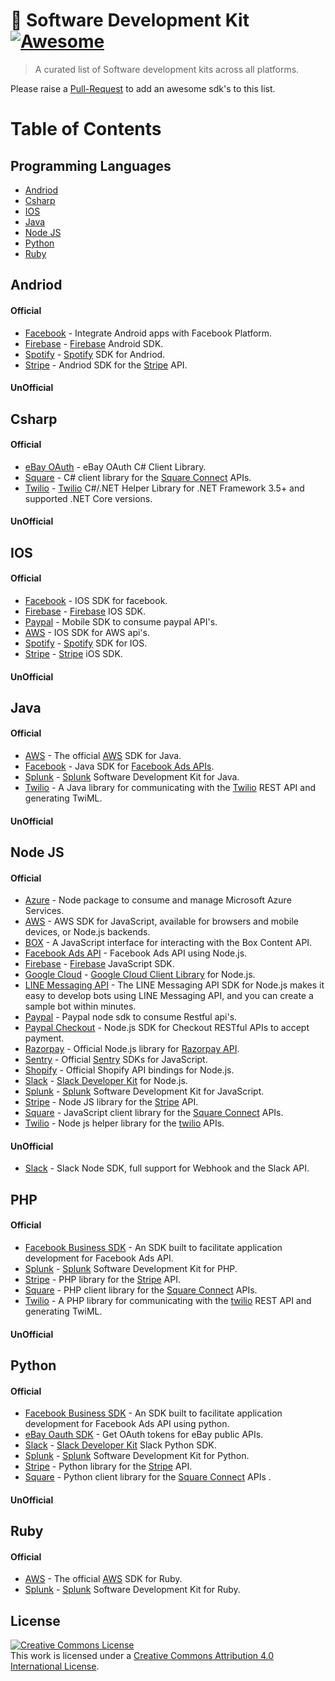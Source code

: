 # 🧰 Software Development Kit [![Awesome](https://cdn.rawgit.com/sindresorhus/awesome/d7305f38d29fed78fa85652e3a63e154dd8e8829/media/badge.svg)](https://github.com/sindresorhus/awesome)

> A curated list of Software development kits across all platforms.

Please raise a [Pull-Request]() to add an awesome sdk's to this list.

# Table of Contents
## Programming Languages
- [Andriod](#andriod)
- [Csharp](#csharp)
- [IOS](#ios)
- [Java](#java)
- [Node JS](#node-js)
- [Python](#python)
- [Ruby](#ruby)


## Andriod
#### Official
- [Facebook](https://github.com/facebook/facebook-android-sdk) - Integrate Android 
apps with Facebook Platform.
- [Firebase](https://github.com/firebase/firebase-android-sdk) - [Firebase](http://firebase.google.com) Android SDK.
- [Spotify](https://github.com/spotify/android-sdk) - [Spotify](https://developer.spotify.com/documentation/android/) SDK for Andriod.
- [Stripe](https://github.com/stripe/stripe-android) - Andriod SDK for the [Stripe](https://stripe.com) API.


#### UnOfficial


## Csharp
#### Official
- [eBay OAuth](https://github.com/eBay/ebay-oauth-csharp-client) - eBay OAuth C# Client Library.
- [Square](https://github.com/square/connect-csharp-sdk) - C# client library for the [Square Connect](https://docs.connect.squareup.com/) APIs.
- [Twilio](https://github.com/twilio/twilio-csharp) - [Twilio](https://www.twilio.com/docs/libraries/csharp-dotnet) C#/.NET Helper Library for .NET Framework 3.5+ and supported .NET Core versions.


#### UnOfficial


## IOS
#### Official
- [Facebook](https://github.com/facebook/facebook-ios-sdk) - IOS SDK for facebook.
- [Firebase](https://github.com/firebase/firebase-ios-sdk) - [Firebase](http://firebase.google.com) IOS SDK.
- [Paypal](https://github.com/paypal/PayPal-iOS-SDK) - Mobile SDK to consume paypal API's.
- [AWS](https://github.com/aws-amplify/aws-sdk-ios) - IOS SDK for AWS api's.
- [Spotify](https://github.com/spotify/ios-sdk) - [Spotify](https://developer.spotify.com/documentation/ios/) SDK for IOS.
- [Stripe](https://github.com/stripe/stripe-ios) - [Stripe](https://stripe.com) iOS SDK.

#### UnOfficial

## Java
#### Official
- [AWS](https://github.com/aws/aws-sdk-java) - The official [AWS](https://aws.amazon.com/sdkforjava) SDK for Java.
- [Facebook](https://github.com/facebook/facebook-java-business-sdk) - Java SDK for [Facebook Ads APIs](https://developers.facebook.com/docs/business-sdk/getting-started).
- [Splunk](https://github.com/splunk/splunk-sdk-java) - [Splunk](http://dev.splunk.com) Software Development Kit for Java.
- [Twilio](https://github.com/twilio/twilio-java) - A Java library for communicating with the [Twilio](https://www.twilio.com/docs/libraries/java) REST API and generating TwiML.

#### UnOfficial

## Node JS
#### Official
- [Azure](https://azure.github.io/azure-sdk-for-node/) - Node package to consume and manage Microsoft Azure Services.
- [AWS](https://github.com/aws/aws-sdk-js) - AWS SDK for JavaScript, available for browsers and mobile devices, or Node.js backends.
- [BOX](https://github.com/box/box-node-sdk#readme) - A JavaScript interface for interacting with the Box Content API.
- [Facebook Ads API](https://github.com/facebook/facebook-nodejs-business-sdk) - Facebook Ads API using Node.js.
- [Firebase](https://github.com/firebase/firebase-js-sdk) - [Firebase](http://firebase.google.com) JavaScript SDK.
- [Google Cloud](https://github.com/googleapis/google-cloud-node) - [Google Cloud Client Library](https://cloud.google.com/nodejs) for Node.js. 
- [LINE Messaging API](https://github.com/line/line-bot-sdk-nodejs) - The LINE Messaging API SDK for Node.js makes it easy to develop bots using LINE Messaging API, and you can create a sample bot within minutes.
- [Paypal](https://github.com/paypal/PayPal-node-SDK) - Paypal node sdk to consume Restful api's.
- [Paypal Checkout](https://github.com/paypal/Checkout-NodeJS-SDK) - Node.js SDK for Checkout RESTful APIs to accept payment.
- [Razorpay](https://github.com/razorpay/razorpay-node#readme) - Official Node.js library for [Razorpay API](https://docs.razorpay.com/docs/android).
- [Sentry](https://github.com/getsentry/sentry-javascript) - Official [Sentry](https://sentry.io) SDKs for JavaScript.
- [Shopify](https://github.com/MONEI/Shopify-api-node) - Official Shopify API bindings for Node.js.
- [Slack](https://github.com/slackapi/node-slack-sdk) - [Slack Developer Kit](https://slack.dev/node-slack-sdk) for Node.js.
- [Splunk](https://github.com/splunk/splunk-sdk-javascript) - [Splunk](http://dev.splunk.com) Software Development Kit for JavaScript.
- [Stripe](https://github.com/stripe/stripe-node) - Node JS library for the [Stripe](https://stripe.com) API.
- [Square](https://github.com/square/connect-nodejs-sdk) - JavaScript client library for the [Square Connect](https://docs.connect.squareup.com/) APIs.
- [Twilio](https://github.com/twilio/twilio-node) - Node js helper library for the [twilio](https://www.twilio.com/docs/libraries/node) APIs.


#### UnOfficial
- [Slack](https://github.com/clonn/slack-node-sdk) - Slack Node SDK, full support for Webhook and the Slack API.

## PHP
#### Official
- [Facebook Business SDK](https://developers.facebook.com/docs/business-sdk/getting-started#php) - An SDK built to facilitate application development for Facebook Ads API.
- [Splunk](https://github.com/splunk/splunk-sdk-php) - [Splunk](http://dev.splunk.com) Software Development Kit for PHP.
- [Stripe](https://github.com/stripe/stripe-php) - PHP library for the [Stripe](https://stripe.com) API.
- [Square](https://github.com/square/connect-php-sdk) - PHP client library for the [Square Connect](https://docs.connect.squareup.com/) APIs.
- [Twilio](https://github.com/twilio/twilio-php) - A PHP library for communicating with the [twilio](https://www.twilio.com/docs/libraries/php) REST API and generating TwiML.


#### UnOfficial

## Python
#### Official
- [Facebook Business SDK](https://github.com/facebook/facebook-python-business-sdk) - An SDK built to facilitate application development for Facebook Ads API using python.
- [eBay Oauth SDK](https://github.com/eBay/ebay-oauth-python-client) - Get OAuth tokens for eBay public APIs.
- [Slack](https://github.com/slackapi/python-slackclient) - [Slack Developer Kit](https://slack.dev/python-slackclient/) Slack Python SDK.
- [Splunk](https://github.com/splunk/splunk-sdk-python) - [Splunk](http://dev.splunk.com) Software Development Kit for Python.
- [Stripe](https://github.com/stripe/stripe-python) - Python library for the [Stripe](https://stripe.com) API.
- [Square](https://github.com/square/square-python-sdk) - Python client library for the [Square Connect](https://docs.connect.squareup.com/) APIs .



#### UnOfficial


## Ruby
#### Official
- [AWS](https://github.com/aws/aws-sdk-ruby) - The official [AWS](http://aws.amazon.com/sdkforruby) SDK for Ruby.
- [Splunk](https://github.com/splunk/splunk-sdk-ruby) - [Splunk](http://dev.splunk.com) Software Development Kit for Ruby.

## License
<a rel="license" href="http://creativecommons.org/licenses/by/4.0/"><img alt="Creative Commons License" style="border-width:0" src="https://i.creativecommons.org/l/by/4.0/88x31.png" /></a><br />This work is licensed under a <a rel="license" href="http://creativecommons.org/licenses/by/4.0/">Creative Commons Attribution 4.0 International License</a>.